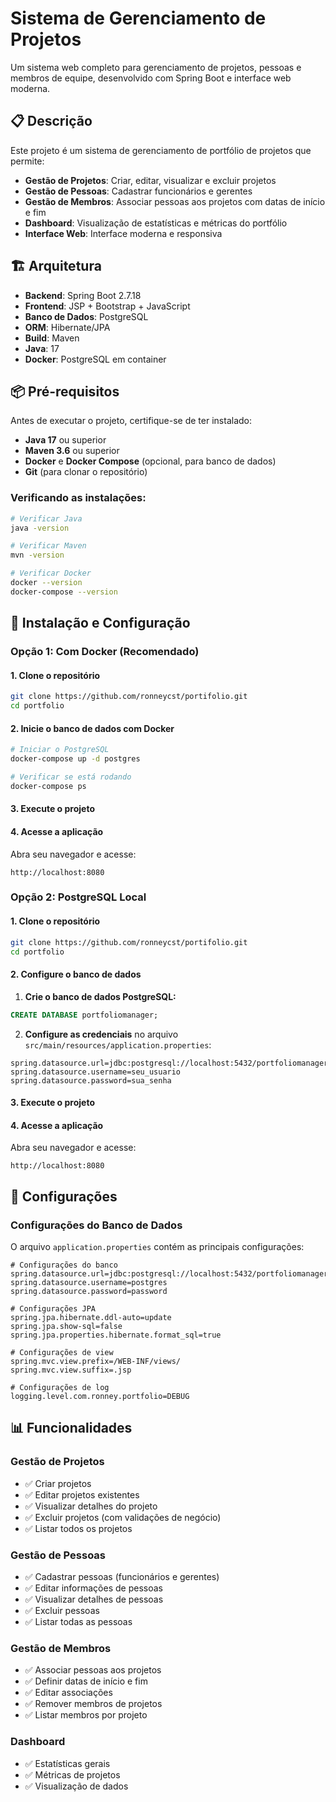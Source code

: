 # Sistema de Gerenciamento de Projetos

Um sistema web completo para gerenciamento de projetos, pessoas e membros de equipe, desenvolvido com Spring Boot e interface web moderna.

## 📋 Descrição

Este projeto é um sistema de gerenciamento de portfólio de projetos que permite:

- **Gestão de Projetos**: Criar, editar, visualizar e excluir projetos
- **Gestão de Pessoas**: Cadastrar funcionários e gerentes
- **Gestão de Membros**: Associar pessoas aos projetos com datas de início e fim
- **Dashboard**: Visualização de estatísticas e métricas do portfólio
- **Interface Web**: Interface moderna e responsiva

## 🏗️ Arquitetura

- **Backend**: Spring Boot 2.7.18
- **Frontend**: JSP + Bootstrap + JavaScript
- **Banco de Dados**: PostgreSQL
- **ORM**: Hibernate/JPA
- **Build**: Maven
- **Java**: 17
- **Docker**: PostgreSQL em container

## 📦 Pré-requisitos

Antes de executar o projeto, certifique-se de ter instalado:

- **Java 17** ou superior
- **Maven 3.6** ou superior
- **Docker** e **Docker Compose** (opcional, para banco de dados)
- **Git** (para clonar o repositório)

### Verificando as instalações:

```bash
# Verificar Java
java -version

# Verificar Maven
mvn -version

# Verificar Docker
docker --version
docker-compose --version
```

## 🚀 Instalação e Configuração

### Opção 1: Com Docker (Recomendado)

#### 1. Clone o repositório

```bash
git clone https://github.com/ronneycst/portifolio.git
cd portfolio
```

#### 2. Inicie o banco de dados com Docker

```bash
# Iniciar o PostgreSQL
docker-compose up -d postgres

# Verificar se está rodando
docker-compose ps
```

#### 3. Execute o projeto

#### 4. Acesse a aplicação

Abra seu navegador e acesse:
```
http://localhost:8080
```

### Opção 2: PostgreSQL Local

#### 1. Clone o repositório

```bash
git clone https://github.com/ronneycst/portifolio.git
cd portfolio
```

#### 2. Configure o banco de dados

1. **Crie o banco de dados PostgreSQL:**
```sql
CREATE DATABASE portfoliomanager;
```

2. **Configure as credenciais** no arquivo `src/main/resources/application.properties`:
```properties
spring.datasource.url=jdbc:postgresql://localhost:5432/portfoliomanager
spring.datasource.username=seu_usuario
spring.datasource.password=sua_senha
```

#### 3. Execute o projeto

#### 4. Acesse a aplicação

Abra seu navegador e acesse:
```
http://localhost:8080
```
## 🔧 Configurações

### Configurações do Banco de Dados

O arquivo `application.properties` contém as principais configurações:

```properties
# Configurações do banco
spring.datasource.url=jdbc:postgresql://localhost:5432/portfoliomanager
spring.datasource.username=postgres
spring.datasource.password=password

# Configurações JPA
spring.jpa.hibernate.ddl-auto=update
spring.jpa.show-sql=false
spring.jpa.properties.hibernate.format_sql=true

# Configurações de view
spring.mvc.view.prefix=/WEB-INF/views/
spring.mvc.view.suffix=.jsp

# Configurações de log
logging.level.com.ronney.portfolio=DEBUG
```




## 📊 Funcionalidades

### Gestão de Projetos
- ✅ Criar projetos
- ✅ Editar projetos existentes
- ✅ Visualizar detalhes do projeto
- ✅ Excluir projetos (com validações de negócio)
- ✅ Listar todos os projetos

### Gestão de Pessoas
- ✅ Cadastrar pessoas (funcionários e gerentes)
- ✅ Editar informações de pessoas
- ✅ Visualizar detalhes de pessoas
- ✅ Excluir pessoas
- ✅ Listar todas as pessoas

### Gestão de Membros
- ✅ Associar pessoas aos projetos
- ✅ Definir datas de início e fim
- ✅ Editar associações
- ✅ Remover membros de projetos
- ✅ Listar membros por projeto

### Dashboard
- ✅ Estatísticas gerais
- ✅ Métricas de projetos
- ✅ Visualização de dados
